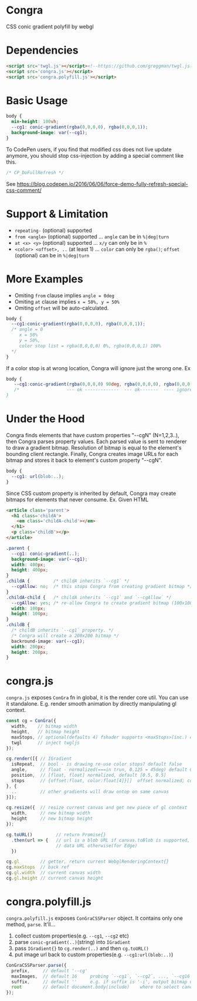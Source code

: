 # Congra
CSS conic gradient polyfill by webgl

# Dependencies
```html
<script src='twgl.js'></script><!--https://github.com/greggman/twgl.js-->
<script src='congra.js'></script>
<script src='congra.polyfill.js'></script>
```

# Basic Usage
```css
body {
  min-height: 100vh;
  --cg1: conic-gradient(rgba(0,0,0,0), rgba(0,0,0,1));
  background-image: var(--cg1);
}
```
To CodePen users, if you find that modified css does not live update anymore, you should stop css-injection by adding a special comment like this.
```css
/* CP_DoFullRefresh */
```
See https://blog.codepen.io/2016/06/06/force-demo-fully-refresh-special-css-comment/

# Support & Limitation
- `repeating-` (optional) supported
- `from <angle>` (optional) supported ... `angle` can be in `%|deg|turn`
- `at <x> <y>`  (optional) supported ... `x/y` can only be in `%`
- `<color> <offset>, ..` (at least 1) ... `color` can only be `rgba()`; `offset` (optional) can be in `%|deg|turn`

# More Examples
- Omiting `from` clause implies `angle = 0deg`
- Omiting `at` clause implies `x = 50%, y = 50%`
- Omiting `offset` will be auto-calculated.
```css 
body {
  --cg1:conic-gradient(rgba(0,0,0,0), rgba(0,0,0,1));
  /* angle = 0
     x = 50%
     y = 50%,
     color stop list = rgba(0,0,0,0) 0%, rgba(0,0,0,1) 100%
  */
}
```

If a color stop is at wrong location, Congra will ignore just the wrong one. Ex
```css
body {
   --cg1:conic-gradient(rgba(0,0,0,0) 90deg, rgba(0,0,0,0), rgba(0,0,0,0) 20deg, rgba(0,0,0,0), rgba(0,0,0,0));
   /*                  --- ok -------------  --- ok-------  ---- ignore ---^^    --- ok ------  --- ok ------ 
}
```

# Under the Hood
Congra finds elements that have custom properties "--cgN" (N=1,2,3..), then Congra parses property values.
Each parsed value is sent to renderer to draw a gradient bitmap. Resolution of bitmap is equal to the element's bounding client rectangle. Finally, Congra creates image URLs for each bitmap and stores it back to element's custom property "--cgN".

```css
body {
  --cg1: url(blob:..);
}
```

Since CSS custom property is inherited by default, Congra may create bitmaps for elements that never consume.
Ex. Given HTML
```html
<article class='parent'>
  <h1 class='childA'>
    <em class='childA-child'></em>
  </h1>
  <p class='childB'></p>
</article>
```
```css
.parent {
  --cg1: conic-gradient(..);
  background-image: var(--cg1);
  width: 400px;
  height: 400px;
}
.childA {         /* childA inherits `--cg1` */
  --cgAllow: no;  /* this stops Congra from creating gradient bitmap */
}
.childA-child {   /* childA inherits `--cg1` and `--cgAllow` */
  --cgAllow: yes; /* re-allow Congra to create gradient bitmap (100x100) */
  width: 100px;
  height: 100px;
}
.childB {                      
  /* childB inherits `--cg1` property. */ 
  /* Congra will create a 200x200 bitmap */
  backround-image: var(--cg1); 
  width: 200px;
  height: 200px;
}
```

# congra.js 
`congra.js` exposes `ConGra` fn in global, it is the render core util. You can use it standalone.
E.g. render smooth animation by directly manipulating gl context. 

```js
const cg = ConGra({
  width,    // bitmap width
  height,   // bitmap height
  maxStops, // optional(defaults 4) fshader supports <maxStops>(inc.) color stops;
  twgl      // inject twgljs
});

cg.render([{ // IGradient
  isRepeat,  // bool - is drawing re-use color stops? default false
  angle,     // float - normalized(===in trun, 0.125 = 45deg) default 0.0
  position,  // [float, float] normalized, default [0.5, 0.5]
  stops      // {offset:float, color:float[4]}[]  offset normalized; color channels normalized (e.g. [1,0,0,1] = opaque red)
}, {
  ..         // other gradients will draw ontop on same canvas
}]);

cg.resize({  // resize current canvas and get new piece of gl context
  width,     // new bitmap width 
  height     // new bitmap height
});

cg.toURL()         // return Promise{} 
  .then(url => {   // url is a blob URL if canvas.toBlob is supported,
                   // data URL otherwise(for Edge)
  })

cg.gl        // getter, return current WebglRenderingContext{}
cg.maxStops  // back ref
cg.gl.width  // current canvas width
cg.gl.height // current canvas height
```

# congra.polyfill.js
`congra.polyfill.js` exposes `ConGraCSSParser` object. It contains only one method, `parse`. It'll...
1. collect custom properties(e.g. `--cg1`, `--cg2` etc)
2. parse `conic-gradient(..)`(string) into `IGradient`
3. pass `IGradient{}` to `cg.render(..)` and then `cg.toURL()`
4. put image url back to custom properties(e.g. `--cg1:url(blob:..)`)

```js
ConGraCSSParser.parse({
  prefix,     // default '--cg' 
  maxImages,  // default 16     probing `--cg1`, `--cg2`, ..., `--cg16`
  suffix,     // default ''     e.g. if suffix is '-i', output bitmap url will inject to '--cg1-i'
  root        // default document.body(include)    where to select candidate elements
});
```
